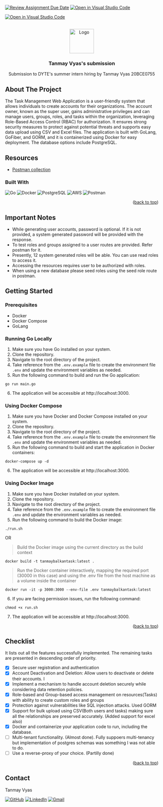 [![Review Assignment Due Date](https://classroom.github.com/assets/deadline-readme-button-24ddc0f5d75046c5622901739e7c5dd533143b0c8e959d652212380cedb1ea36.svg)](https://classroom.github.com/a/YCCXVJKc)
[![Open in Visual Studio Code](https://classroom.github.com/assets/open-in-vscode-718a45dd9cf7e7f842a935f5ebbe5719a5e09af4491e668f4dbf3b35d5cca122.svg)](https://classroom.github.com/online_ide?assignment_repo_id=11469711&assignment_repo_type=AssignmentRepo)

[![Open in Visual Studio Code](https://classroom.github.com/assets/open-in-vscode-c66648af7eb3fe8bc4f294546bfd86ef473780cde1dea487d3c4ff354943c9ae.svg)](https://classroom.github.com/online_ide?assignment_repo_id=10359099&assignment_repo_type=AssignmentRepo)

<!-- PROJECT SHIELDS -->
<!-- PROJECT LOGO -->
<br />
<div align="center">
  <a href="https://github.com/othneildrew/Best-README-Template">
    <img src="images/logo.png" alt="Logo" width="80" height="80">
  </a>

  <h3 align="center">Tanmay Vyas's submission</h3>

  <p align="center">
    Submission to DYTE's summer intern hiring by Tanmay Vyas 20BCE0755
  </p>
</div>

<!-- ABOUT THE PROJECT -->

## About The Project

The Task Management Web Application is a user-friendly system that allows individuals to create accounts for their organizations. The account owner, known as the super user, gains administrative privileges and can manage users, groups, roles, and tasks within the organization, leveraging Role-Based Access Control (RBAC) for authorization. It ensures strong security measures to protect against potential threats and supports easy data upload using CSV and Excel files. The application is built with GoLang, GoFiber, and GORM, and it is containerized using Docker for easy deployment. The database options include PostgreSQL.

## Resources

- [Postman collection](https://warped-eclipse-990288.postman.co/workspace/b96e819e-4478-42e8-9999-dd0a4efe4053)

### Built With

![Go](https://img.shields.io/badge/go-%2300ADD8.svg?style=for-the-badge&logo=go&logoColor=white)
![Docker](https://img.shields.io/badge/docker-%230db7ed.svg?style=for-the-badge&logo=docker&logoColor=white)
![PostgreSQL](https://img.shields.io/badge/PostgreSQL-316192?style=for-the-badge&logo=postgresql&logoColor=white)
![AWS](https://img.shields.io/badge/AWS-%23FF9900.svg?style=for-the-badge&logo=amazon-aws&logoColor=white)
![Postman](https://img.shields.io/badge/Postman-FF6C37?style=for-the-badge&logo=Postman&logoColor=white)

<p align="right">(<a href="#readme-top">back to top</a>)</p>

<!-- GETTING STARTED -->

## Important Notes

- While generating user accounts, password is optional. If it is not provided, a system generated password will be provided with the response.
- To test roles and groups assigned to a user routes are provided. Refer postman for it.
- Presently, 12 system generated roles will be able. You can use read roles to access it.
- Accessing the resources requires user to be authorized with roles.
- When using a new database please seed roles using the seed role route in postman.

## Getting Started

### Prerequisites

- Docker
- Docker Compose
- GoLang

### Running Go Locally

1. Make sure you have Go installed on your system.
2. Clone the repository.
3. Navigate to the root directory of the project.
4. Take reference from the `.env.example` file to create the environment file `.env` and update the environment variables as needed.
5. Run the following command to build and run the Go application:

```
go run main.go
```

6. The application will be accessible at http://localhost:3000.

### Using Docker Compose

1. Make sure you have Docker and Docker Compose installed on your system.
2. Clone the repository.
3. Navigate to the root directory of the project.
4. Take reference from the `.env.example` file to create the environment file `.env` and update the environment variables as needed.
5. Run the following command to build and start the application in Docker containers:

```
docker-compose up -d
```

6. The application will be accessible at http://localhost:3000.

### Using Docker Image

1. Make sure you have Docker installed on your system.
2. Clone the repository.
3. Navigate to the root directory of the project.
4. Take reference from the `.env.example` file to create the environment file `.env` and update the environment variables as needed.
5. Run the following command to build the Docker image:

```
./run.sh
```

OR

> Build the Docker image using the current directory as the build context

```
docker build -t tanmaybalkantask:latest .
```

> Run the Docker container interactively, mapping the required port (30000 in this case)
> and using the .env file from the host machine as a volume inside the container

```
docker run -it -p 3000:3000 --env-file .env tanmaybalkantask:latest
```

6. If you are facing permission issues, run the following command:

```
chmod +x run.sh
```

7. The application will be accessible at http://localhost:3000.

<p align="right">(<a href="#readme-top">back to top</a>)</p>

<!-- CONTACT -->

## Checklist

It lists out all the features successfully implemented. The remaining tasks are presented in descending order of priority.

- [x] Secure user registration and authentication
- [x] Account Deactivation and Deletion: Allow users to deactivate or delete their accounts. I
- [x] Implement a mechanism to handle account deletion securely while
      considering data retention policies.
- [x] Role-based and Group-based access management on resources(Tasks) with ability to create custom roles and groups
- [x] Protection against vulnerabilities like SQL injection attacks. Used GORM
- [x] Support for bulk upload using CSV(Both users and tasks) making sure all the
      relationships are preserved accurately. (Added support for excel also)
- [x] Docker and containerize your application code to run, including the
      database.
- [ ] Multi-tenant functionality. (Almost done). Fully suppoers multi-tenancy but implementation of postgres schemas was something I was not able to do.
- [ ] Use a reverse-proxy of your choice. (Partilly done)

<p align="right">(<a href="#readme-top">back to top</a>)</p>

## Contact

Tanmay Vyas

[![GitHub](https://img.shields.io/badge/github-%23121011.svg?style=for-the-badge&logo=github&logoColor=white)](https://github.com/Tanmay000009)
[![LinkedIn](https://img.shields.io/badge/linkedin-%230077B5.svg?style=for-the-badge&logo=linkedin&logoColor=white)](https://www.linkedin.com/in/tanmay-vyas-09/)
[![Gmail](https://img.shields.io/badge/Gmail-D14836?style=for-the-badge&logo=gmail&logoColor=white)](mailto:tanmayvyas09@gmail.com)
